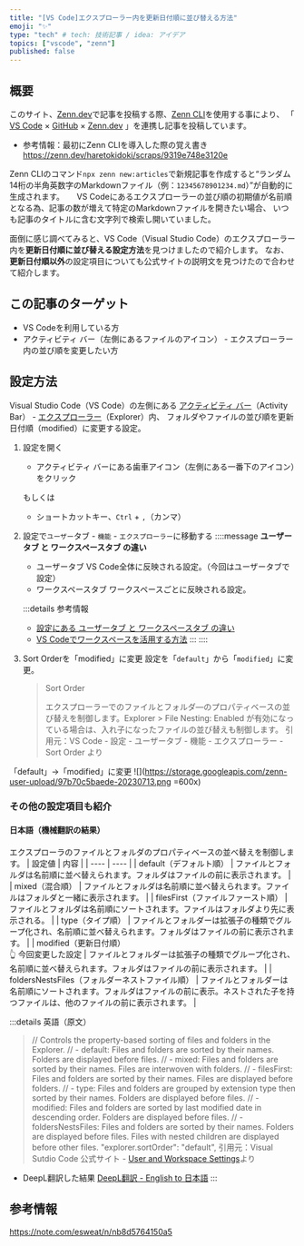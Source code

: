 ```yaml
---
title: "[VS Code]エクスプローラー内を更新日付順に並び替える方法"
emoji: "✨"
type: "tech" # tech: 技術記事 / idea: アイデア
topics: ["vscode", "zenn"]
published: false
---
```

## 概要
このサイト、[Zenn.dev](https://zenn.dev)で記事を投稿する際、[Zenn CLI](https://zenn.dev/zenn/articles/install-zenn-cli)を使用する事により、
「 [VS Code](https://code.visualstudio.com/) × [GitHub](https://github.co.jp/) × [Zenn.dev](https://zenn.dev) 」を連携し記事を投稿しています。
- 参考情報：最初にZenn CLIを導入した際の覚え書き
    https://zenn.dev/haretokidoki/scraps/9319e748e3120e

Zenn CLIのコマンド`npx zenn new:articles`で新規記事を作成すると“ランダム14桁の半角英数字のMarkdownファイル（例：`12345678901234.md`）”が自動的に生成されます。
　
VS Codeにあるエクスプローラーの並び順の初期値が名前順となる為、記事の数が増えて特定のMarkdownファイルを開きたい場合、
いつも記事のタイトルに含む文字列で検索し開いていました。

面倒に感じ調べてみると、VS Code（Visual Studio Code）のエクスプローラー内を**更新日付順に並び替える設定方法**を見つけましたので紹介します。
なお、**更新日付順以外**の設定項目についても公式サイトの説明文を見つけたので合わせて紹介します。

## この記事のターゲット
- VS Codeを利用している方
- アクティビティ バー（左側にあるファイルのアイコン） - エクスプローラー 内の並び順を変更したい方

## 設定方法
Visual Studio Code（VS Code）の左側にある [アクティビティ バー](https://code.visualstudio.com/api/ux-guidelines/activity-bar)（Activity Bar） - [エクスプローラー](https://code.visualstudio.com/docs/getstarted/userinterface#_explorer)（Explorer）内、
フォルダやファイルの並び順を更新日付順（modified）に変更する設定。

1. 設定を開く
    - アクティビティ バーにある歯車アイコン（左側にある一番下のアイコン）をクリック
     
    もしくは
     
    - ショートカットキー、`Ctrl` + `,`（カンマ）
1. 設定で`ユーザー`タブ - `機能` - `エクスプローラー`に移動する
    ::::message
    **ユーザータブ と ワークスペースタブ の違い**

    - ユーザータブ
        VS Code全体に反映される設定。（今回はユーザータブで設定）
    - ワークスペースタブ
        ワークスペースごとに反映される設定。
    
    :::details 参考情報
    - [設定にある ユーザータブ と ワークスペースタブ の違い](https://qiita.com/tatsuyayamakawa/items/df7e5b1b0d7c336af124#:~:text=Visual%20Studio%20Code（以下、VSCode,スペースごとの設定だ。)
    - [VS Codeでワークスペースを活用する方法](https://www.javadrive.jp/vscode/file/index4.html)
    :::
    ::::
1. Sort Orderを「modified」に変更
    設定を「`default`」から「`modified`」に変更。
    > Sort Order
    > 
    > エクスプローラーでのファイルとフォルダ―のプロパティベースの並び替えを制御します。Explorer > File Nesting: Enabled が有効になっている場合は、入れ子になったファイルの並び替えも制御します。
    > 引用元：VS Code - 設定 - ユーザータブ - 機能 - エクスプローラー - Sort Order より


「default」→「modified」に変更
![](https://storage.googleapis.com/zenn-user-upload/97b70c5baede-20230713.png =600x)

### その他の設定項目も紹介
#### 日本語（機械翻訳の結果）
エクスプローラのファイルとフォルダのプロパティベースの並べ替えを制御します。
| 設定値 | 内容 |
| ---- | ---- |
| default（デフォルト順） | ファイルとフォルダは名前順に並べ替えられます。フォルダはファイルの前に表示されます。 |
| mixed（混合順） | ファイルとフォルダは名前順に並べ替えられます。ファイルはフォルダと一緒に表示されます。 |
| filesFirst（ファイルファースト順） | ファイルとフォルダは名前順にソートされます。ファイルはフォルダより先に表示される。 |
| type（タイプ順） | ファイルとフォルダーは拡張子の種類でグループ化され、名前順に並べ替えられます。フォルダはファイルの前に表示されます。 |
| modified（更新日付順）<br>👆 今回変更した設定 | ファイルとフォルダーは拡張子の種類でグループ化され、名前順に並べ替えられます。フォルダはファイルの前に表示されます。 |
| foldersNestsFiles（フォルダーネストファイル順） | ファイルとフォルダーは名前順にソートされます。フォルダはファイルの前に表示。ネストされた子を持つファイルは、他のファイルの前に表示されます。 |

:::details 英語（原文）
>   // Controls the property-based sorting of files and folders in the Explorer.
>   //  - default: Files and folders are sorted by their names. Folders are displayed before files.
>   //  - mixed: Files and folders are sorted by their names. Files are interwoven with folders.
>   //  - filesFirst: Files and folders are sorted by their names. Files are displayed before folders.
>   //  - type: Files and folders are grouped by extension type then sorted by their names. Folders are displayed before files.
>   //  - modified: Files and folders are sorted by last modified date in descending order. Folders are displayed before files.
>   //  - foldersNestsFiles: Files and folders are sorted by their names. Folders are displayed before files. Files with nested children are displayed before other files.
>   "explorer.sortOrder": "default",
> 引用元：Visual Sutdio Code 公式サイト - [User and Workspace Settings](https://code.visualstudio.com/docs/getstarted/settings)より

- DeepL翻訳した結果
  [DeepL翻訳 - English to 日本語](https://www.deepl.com/translator#en/ja/%20%20%5C%2F%5C%2F%20Controls%20the%20property-based%20sorting%20of%20files%20and%20folders%20in%20the%20Explorer.%0A%20%20%5C%2F%5C%2F%20%20-%20default%3A%20Files%20and%20folders%20are%20sorted%20by%20their%20names.%20Folders%20are%20displayed%20before%20files.%0A%20%20%5C%2F%5C%2F%20%20-%20mixed%3A%20Files%20and%20folders%20are%20sorted%20by%20their%20names.%20Files%20are%20interwoven%20with%20folders.%0A%20%20%5C%2F%5C%2F%20%20-%20filesFirst%3A%20Files%20and%20folders%20are%20sorted%20by%20their%20names.%20Files%20are%20displayed%20before%20folders.%0A%20%20%5C%2F%5C%2F%20%20-%20type%3A%20Files%20and%20folders%20are%20grouped%20by%20extension%20type%20then%20sorted%20by%20their%20names.%20Folders%20are%20displayed%20before%20files.%0A%20%20%5C%2F%5C%2F%20%20-%20modified%3A%20Files%20and%20folders%20are%20sorted%20by%20last%20modified%20date%20in%20descending%20order.%20Folders%20are%20displayed%20before%20files.%0A%20%20%5C%2F%5C%2F%20%20-%20foldersNestsFiles%3A%20Files%20and%20folders%20are%20sorted%20by%20their%20names.%20Folders%20are%20displayed%20before%20files.%20Files%20with%20nested%20children%20are%20displayed%20before%20other%20files.%0A%20%20%22explorer.sortOrder%22%3A%20%22default%22%2C)
:::

## 参考情報
https://note.com/esweat/n/nb8d5764150a5